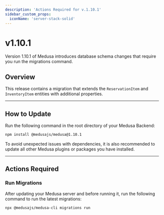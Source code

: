 ```yaml
---
description: 'Actions Required for v.1.10.1'
sidebar_custom_props:
  iconName: 'server-stack-solid'
---
```


# v1.10.1

Version 1.10.1 of Medusa introduces database schema changes that require you run the migrations command.

## Overview

This release contains a migration that extends the `ReservationItem` and `InventoryItem` entities with additional properties.

---

## How to Update

Run the following command in the root directory of your Medusa Backend:

```bash npm2yarn
npm install @medusajs/medusa@1.10.1
```

To avoid unexpected issues with dependencies, it is also recommended to update all other Medusa plugins or packages you have installed. 

---

## Actions Required

### Run Migrations

After updating your Medusa server and before running it, run the following command to run the latest migrations:

```bash
npx @medusajs/medusa-cli migrations run
```
